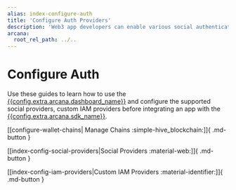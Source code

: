 ```yaml
---
alias: index-configure-auth
title: 'Configure Auth Providers'
description: 'Web3 app developers can enable various social authentication providers or custom IAM providers to onboard users in the app.'
arcana:
  root_rel_path: ../..
---
```


# Configure Auth

Use these guides to learn how to use the [{{config.extra.arcana.dashboard_name}}]({{page.meta.arcana.root_rel_path}}/concepts/dashboard.md) and configure the supported social providers, custom IAM providers before integrating an app with the [{{config.extra.arcana.sdk_name}}]({{page.meta.arcana.root_rel_path}}/concepts/authsdk.md).

[[configure-wallet-chains| Manage Chains :simple-hive_blockchain:]]{ .md-button }

[[index-config-social-providers|Social Providers :material-web:]]{ .md-button }

[[index-config-iam-providers|Custom IAM Providers :material-identifier:]]{ .md-button }

